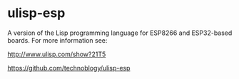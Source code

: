 # ulisp-esp
A version of the Lisp programming language for ESP8266 and ESP32-based boards.
For more information see:

http://www.ulisp.com/show?21T5

https://github.com/technoblogy/ulisp-esp
